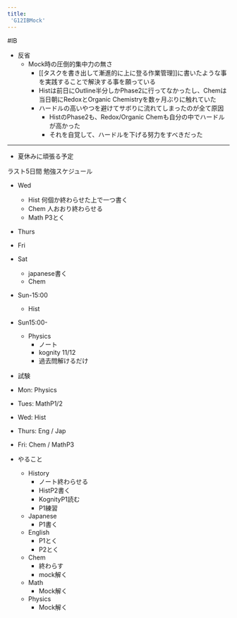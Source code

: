 ```yaml
---
title:
 'G12IBMock'
---
```


#IB

- 反省
    - Mock時の圧倒的集中力の無さ
        - [[タスクを書き出して漸進的に上に登る作業管理]]に書いたような事を実践することで解決する事を願っている
        - Histは前日にOutline半分しかPhase2に行ってなかったし、Chemは当日朝にRedoxとOrganic Chemistryを数ヶ月ぶりに触れていた
        - ハードルの高いやつを避けてサボりに流れてしまったのが全て原因
            - HistのPhase2も、Redox/Organic Chemも自分の中でハードルが高かった
            - それを自覚して、ハードルを下げる努力をすべきだった

---
- 夏休みに頑張る予定

ラスト5日間 勉強スケジュール
- Wed
    - Hist 何個か終わらせた上で一つ書く
    - Chem 人おおり終わらせる
    - Math P3とく

- Thurs
- Fri
- Sat
    - japanese書く
    - Chem
- Sun-15:00
    - Hist
- Sun15:00-
    - Physics
        - ノート
        - kognity 11/12
        - 過去問解けるだけ
- 試験
- Mon: Physics
- Tues: MathP1/2
- Wed: Hist
- Thurs: Eng / Jap
- Fri: Chem / MathP3

- やること
    - History
        - ノート終わらせる
        - HistP2書く
        - KognityP1読む
        - P1練習
    - Japanese
        - P1書く
    - English
        - P1とく
        - P2とく
    - Chem
        - 終わらす
        - mock解く
    - Math
        - Mock解く
    - Physics
        - Mock解く
